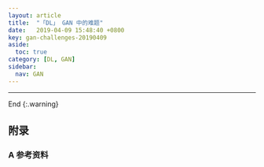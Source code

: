 ```yaml
---
layout: article
title:  "「DL」 GAN 中的难题"
date:   2019-04-09 15:48:40 +0800
key: gan-challenges-20190409
aside:
  toc: true
category: [DL, GAN]
sidebar:
  nav: GAN
---
```


>

<!--more-->


-------------------  
 End
{:.warning}  


## 附录
### A 参考资料
